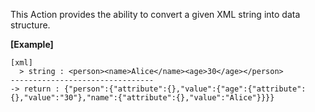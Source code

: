 This Action provides the ability to convert a given XML string into data structure.
<br/>

**[Example]**
```
[xml]
  > string : <person><name>Alice</name><age>30</age></person>
--------------------------------
-> return : {"person":{"attribute":{},"value":{"age":{"attribute":{},"value":"30"},"name":{"attribute":{},"value":"Alice"}}}}
```
